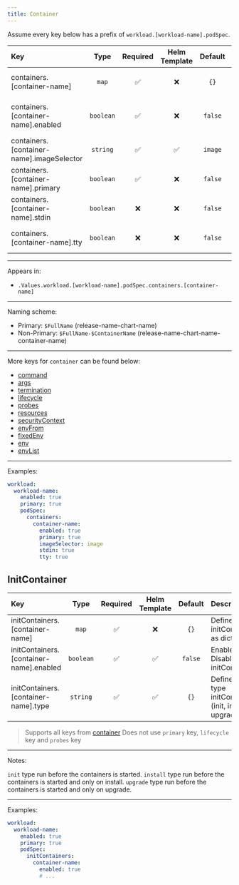 ```yaml
---
title: Container
---
```


Assume every key below has a prefix of `workload.[workload-name].podSpec`.

| Key                                       |   Type    | Required | Helm Template | Default | Description                       |
| :---------------------------------------- | :-------: | :------: | :-----------: | :-----: | :-------------------------------- |
| containers.[container-name]               |   `map`   |    ✅    |      ❌       |  `{}`   | Define the container as dict      |
| containers.[container-name].enabled       | `boolean` |    ✅    |      ❌       | `false` | Enables or Disables the container |
| containers.[container-name].imageSelector | `string`  |    ✅    |      ✅       | `image` | Defines the image dict to use     |
| containers.[container-name].primary       | `boolean` |    ✅    |      ❌       | `false` | Sets the container as primary     |
| containers.[container-name].stdin         | `boolean` |    ❌    |      ❌       | `false` | whether to enable stdin or not    |
| containers.[container-name].tty           | `boolean` |    ❌    |      ❌       | `false` | whether to enable tty or not      |

---

Appears in:

- `.Values.workload.[workload-name].podSpec.containers.[container-name]`

---

Naming scheme:

- Primary: `$FullName` (release-name-chart-name)
- Non-Primary: `$FullName-$ContainerName` (release-name-chart-name-container-name)

---

More keys for `container` can be found below:

- [command](command.md)
- [args](args.md)
- [termination](termination.md)
- [lifecycle](lifecycle.md)
- [probes](probes.md)
- [resources](resources.md)
- [securityContext](securityContext.md)
- [envFrom](envFrom.md)
- [fixedEnv](fixedEnv.md)
- [env](env.md)
- [envList](envList.md)

---

Examples:

```yaml
workload:
  workload-name:
    enabled: true
    primary: true
    podSpec:
      containers:
        container-name:
          enabled: true
          primary: true
          imageSelector: image
          stdin: true
          tty: true
```

## InitContainer

| Key                                     |   Type    | Required | Helm Template | Default | Description                                            |
| :-------------------------------------- | :-------: | :------: | :-----------: | :-----: | :----------------------------------------------------- |
| initContainers.[container-name]         |   `map`   |    ✅    |      ❌       |  `{}`   | Define the initContainer as dict                       |
| initContainers.[container-name].enabled | `boolean` |    ✅    |      ✅       | `false` | Enables or Disables the initContainer                  |
| initContainers.[container-name].type    | `string`  |    ✅    |      ✅       |  `{}`   | Define the type initContainer (init, install, upgrade) |

> Supports all keys from [container](index.md)
> Does not use `primary` key, `lifecycle` key and `probes` key

---

Notes:

`init` type run before the containers is started.
`install` type run before the containers is started and only on install.
`upgrade` type run before the containers is started and only on upgrade.

---

Examples:

```yaml
workload:
  workload-name:
    enabled: true
    primary: true
    podSpec:
      initContainers:
        container-name:
          enabled: true
          # ...
```
